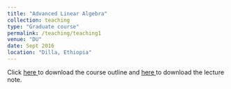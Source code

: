 ```yaml
---
title: "Advanced Linear Algebra"
collection: teaching
type: "Graduate course"
permalink: /teaching/teaching1
venue: "DU"
date: Sept 2016 
location: "Dilla, Ethiopia"
---
```


Click <a href="https://dkboku.github.io/files/AdvLAcourseoutline.pdf"> here </a> to download the course outline and <a href="https://dkboku.github.io/files/chapter1.pdf"> here </a>  to download the lecture note. 
